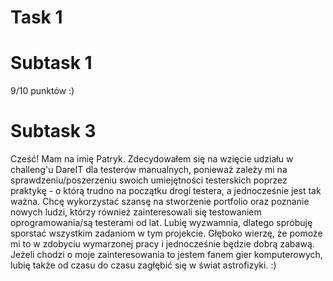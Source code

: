 # **Task 1** 


# Subtask 1
9/10 punktów :)


# Subtask 3
Cześć! Mam na imię Patryk. Zdecydowałem się na wzięcie udziału w challeng'u DareIT dla testerów manualnych, ponieważ zależy mi na sprawdzeniu/poszerzeniu swoich umiejętności testerskich poprzez praktykę - o którą trudno na początku drogi testera, a jednocześnie jest tak ważna. Chcę wykorzystać szansę na stworzenie portfolio oraz poznanie nowych ludzi, którzy również zainteresowali się testowaniem oprogramowania/są testerami od lat. Lubię wyzwamnia, dlatego spróbuję sporstać wszystkim zadaniom w tym projekcie. Głęboko wierzę, że pomoże mi to w zdobyciu wymarzonej pracy i jednocześnie będzie dobrą zabawą. Jeżeli chodzi o moje zainteresowania to jestem fanem gier komputerowych, lubię także od czasu do czasu zagłębić się w świat astrofizyki. :)
